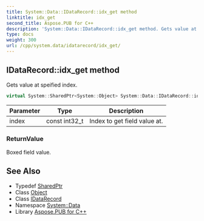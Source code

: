 ```yaml
---
title: System::Data::IDataRecord::idx_get method
linktitle: idx_get
second_title: Aspose.PUB for C++
description: 'System::Data::IDataRecord::idx_get method. Gets value at speified index in C++.'
type: docs
weight: 300
url: /cpp/system.data/idatarecord/idx_get/
---
```

## IDataRecord::idx_get method


Gets value at speified index.

```cpp
virtual System::SharedPtr<System::Object> System::Data::IDataRecord::idx_get(const int32_t index)=0
```


| Parameter | Type | Description |
| --- | --- | --- |
| index | const int32_t | Index to get field value at. |

### ReturnValue

Boxed field value.

## See Also

* Typedef [SharedPtr](../../../system/sharedptr/)
* Class [Object](../../../system/object/)
* Class [IDataRecord](../)
* Namespace [System::Data](../../)
* Library [Aspose.PUB for C++](../../../)
